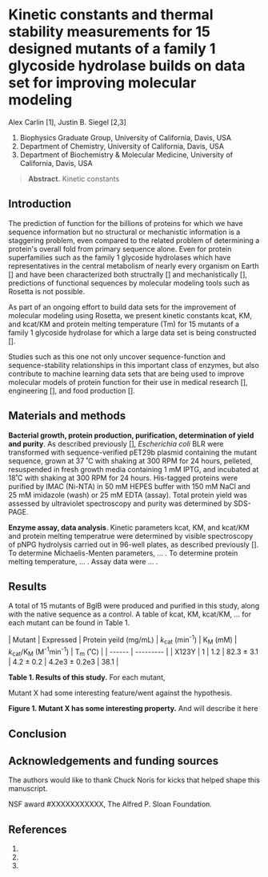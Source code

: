 # Kinetic constants and thermal stability measurements for 15 designed mutants of a family 1 glycoside hydrolase builds on data set for improving molecular modeling

Alex Carlin [1], Justin B. Siegel [2,3]

1. Biophysics Graduate Group, University of California, Davis, USA
2. Department of Chemistry, University of California, Davis, USA
2. Department of Biochemistry & Molecular Medicine, University of California, Davis, USA

> __Abstract.__ Kinetic constants

## Introduction

The prediction of function for the billions of proteins for which we have sequence information but no structural or mechanistic information is a staggering problem, even compared to the related problem of determining a protein's overall fold from primary sequence alone. Even for protein superfamilies such as the family 1 glycoside hydrolases which have representatives in the central metabolism of nearly every organism on Earth [] and have been characterized both structrally [] and mechanistically [], predictions of functional sequences by molecular modeling tools such as Rosetta is not possible.

As part of an ongoing effort to build data sets for the improvement of molecular modeling using Rosetta, we present kinetic constants kcat, KM, and kcat/KM and protein melting temperature (Tm) for 15 mutants of a family 1 glycoside hydrolase for which a large data set is being constructed [].

Studies such as this one not only uncover sequence-function and sequence-stability relationships in this important class of enzymes, but also contribute to machine learning data sets that are being used to improve molecular models of protein function for their use in medical research [], engineering [], and food production [].

## Materials and methods

__Bacterial growth, protein production, purification, determination of yield and purity__. As described previously [], *Escherichia coli* BLR were transformed with sequence-verified pET29b plasmid containing the mutant sequence, grown at 37 ˚C with shaking at 300 RPM for 24 hours, pelleted, resuspended in fresh growth media containing 1 mM IPTG, and incubated at 18˚C with shaking at 300 RPM for 24 hours. His-tagged proteins were purified by IMAC (Ni-NTA) in 50 mM HEPES buffer with 150 mM NaCl and 25 mM imidazole (wash) or 25 mM EDTA (assay). Total protein yield was assessed by ultraviolet spectroscopy and purity was determined by SDS-PAGE.

__Enzyme assay, data analysis__. Kinetic parameters kcat, KM, and kcat/KM and protein melting temperatrue were determined by visible spectroscopy of pNPG hydrolysis carried out in 96-well plates, as described previously []. To determine Michaelis-Menten parameters, ... . To determine protein melting temperature, ... . Assay data were ... .

## Results

A total of 15 mutants of BglB were produced and purified in this study, along with the native sequence as a control. A table of kcat, KM, kcat/KM, ... for each mutant can be found in Table 1.

| Mutant | Expressed | Protein yeild (mg/mL) | _k_<sub>cat</sub> (min<sup>-1</sup>) | K<sub>M</sub> (mM) | _k_<sub>cat</sub>/K<sub>M</sub> (M<sup>-1</sup>min<sup>-1</sup>) | T<sub>m</sub> (˚C) |
| ------ | --------- |
| X123Y  | 1         | 1.2                   | 82.3 ± 3.1        | 4.2 ± 0.2 | 4.2e3 ± 0.2e3 | 38.1 |

__Table 1. Results of this study.__ For each mutant,

Mutant X had some interesting feature/went against the hypothesis.

__Figure 1. Mutant X has some interesting property.__ And will describe it here

## Conclusion

## Acknowledgements and funding sources

The authors would like to thank Chuck Noris for kicks that helped shape this manuscript.

NSF award #XXXXXXXXXXX, The Alfred P. Sloan Foundation.

## References

1.

2.

3.
